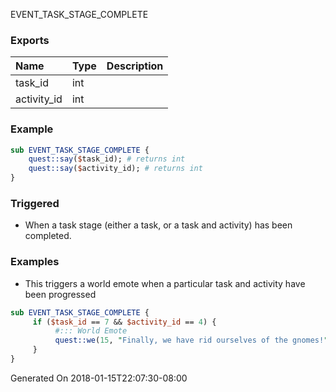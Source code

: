 
EVENT_TASK_STAGE_COMPLETE
### Exports
**Name**|**Type**|**Description**
:-----|:-----|:-----
task_id|int|
activity_id|int|
### Example
```perl
sub EVENT_TASK_STAGE_COMPLETE {
	quest::say($task_id); # returns int
	quest::say($activity_id); # returns int
}
```

### Triggered

* When a task stage (either a task, or a task and activity) has been completed.  

### Examples

* This triggers a world emote when a particular task and activity have been progressed

```perl
sub EVENT_TASK_STAGE_COMPLETE {
     if ($task_id == 7 && $activity_id == 4) {
	      #::: World Emote
          quest::we(15, "Finally, we have rid ourselves of the gnomes!");
     }
} 
```
Generated On 2018-01-15T22:07:30-08:00